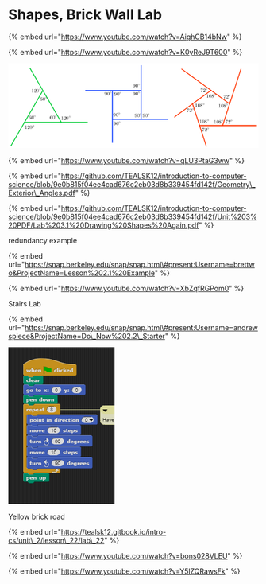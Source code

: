 # Shapes, Brick Wall Lab

{% embed url="https://www.youtube.com/watch?v=AighCB14bNw" %}

{% embed url="https://www.youtube.com/watch?v=K0yReJ9T600" %}



![](.gitbook/assets/image%20%2834%29.png)

{% embed url="https://www.youtube.com/watch?v=qLU3PtaG3ww" %}

{% embed url="https://github.com/TEALSK12/introduction-to-computer-science/blob/9e0b815f04ee4cad676c2eb03d8b339454fd142f/Geometry\_Exterior\_Angles.pdf" %}

{% embed url="https://github.com/TEALSK12/introduction-to-computer-science/blob/9e0b815f04ee4cad676c2eb03d8b339454fd142f/Unit%203%20PDF/Lab%203.1%20Drawing%20Shapes%20Again.pdf" %}

redundancy example

{% embed url="https://snap.berkeley.edu/snap/snap.html\#present:Username=brettwo&ProjectName=Lesson%202.1%20Example" %}

{% embed url="https://www.youtube.com/watch?v=XbZqfRGPom0" %}

Stairs Lab

{% embed url="https://snap.berkeley.edu/snap/snap.html\#present:Username=andrewspiece&ProjectName=Do\_Now%202.2\_Starter" %}



![](.gitbook/assets/image%20%284%29.png)

Yellow brick road

{% embed url="https://tealsk12.gitbook.io/intro-cs/unit\_2/lesson\_22/lab\_22" %}

{% embed url="https://www.youtube.com/watch?v=bons028VLEU" %}

{% embed url="https://www.youtube.com/watch?v=Y5lZQRawsFk" %}



